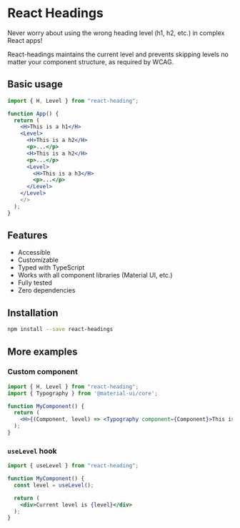 # React Headings

Never worry about using the wrong heading level (h1, h2, etc.) in complex React apps!

React-headings maintains the current level and prevents skipping levels no matter your component structure, as required by WCAG.

## Basic usage

```jsx
import { H, Level } from "react-heading";

function App() {
  return (
    <H>This is a h1</H>
    <Level>
      <H>This is a h2</H>
      <p>...</p>
      <H>This is a h2</H>
      <p>...</p>
      <Level>
        <H>This is a h3</H>
        <p>...</p>
      </Level>
    </Level>
    </>
  );
}
```

## Features

- Accessible
- Customizable
- Typed with TypeScript
- Works with all component libraries (Material UI, etc.)
- Fully tested
- Zero dependencies
<!-- - Tiny (less than x kb) -->

## Installation

```bash
npm install --save react-headings
```

## More examples

### Custom component

```jsx
import { H, Level } from "react-heading";
import { Typography } from '@material-ui/core';

function MyComponent() {
  return (
    <H>{(Component, level) => <Typography component={Component}>This is a h{level}</Typography>}</H>
  );
}
```

### `useLevel` hook

```jsx
import { useLevel } from "react-heading";

function MyComponent() {
  const level = useLevel();

  return (
    <div>Current level is {level}</div>
  );
}
```
